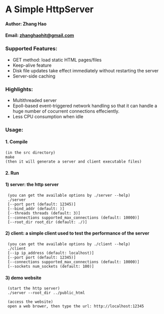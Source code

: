 # A Simple HttpServer
#### Author: Zhang Hao
#### Email: zhanghaohit@gmail.com


### Supported Features:
+ GET method: load static HTML pages/files
+ Keep-alive feature
+ Disk file updates take effect immediately without restarting the server
+ Server-side caching

### Highlights:
+ Multithreaded server
+ Epoll-based event-triggered network handling so that it can handle a huge number of cocurrent connections effeciently.
+ Less CPU consumption when idle

### Usage:
#### 1. Compile
    (in the src directory)
    make
    (then it will generate a server and client executable files)
    
#### 2. Run
#### 1) server: the http server
     (you can get the available options by ./server --help)
     ./server
     [--port port (default: 12345)]
     [--bind_addr (default: )]
     [--threads threads (default: 3)]
     [--connections supported_max_connections (default: 10000)]
     [--root_dir root_dir (default: ./)]

#### 2) client: a simple client used to test the performance of the server
     (you can get the available options by ./client --help)
     ./client
     [--ip ip_address (default: localhost)]
     [--port port (default: 12345)]
     [--connections supported_max_connections (default: 10000)]
     [--sockets num_sockets (default: 100)]
  
#### 3) demo website
     (start the http server)
     ./server --root_dir ../public_html
     
     (access the website)
     open a web brower, then type the url: http://localhost:12345
